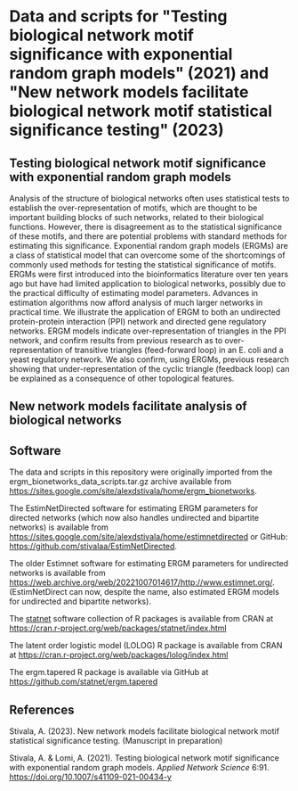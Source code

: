 # Data and scripts for "Testing biological network motif significance with exponential random graph models" (2021) and "New network models facilitate biological network motif statistical significance testing" (2023)

## Testing biological network motif significance with exponential random graph models
Analysis of the structure of biological networks often uses statistical tests to establish the over-representation of motifs, which are thought to be important building blocks of such networks, related to their biological functions. However, there is disagreement as to the statistical significance of these motifs, and there are potential problems with standard methods for estimating this significance. Exponential random graph models (ERGMs) are a class of statistical model that can overcome some of the shortcomings of commonly used methods for testing the statistical significance of motifs. ERGMs were first introduced into the bioinformatics literature over ten years ago but have had limited application to biological networks, possibly due to the practical difficulty of estimating model parameters. Advances in estimation algorithms now afford analysis of much larger networks in practical time. We illustrate the application of ERGM to both an undirected protein-protein interaction (PPI) network and directed gene regulatory networks. ERGM models indicate over-representation of triangles in the PPI network, and confirm results from previous research as to over-representation of transitive triangles (feed-forward loop) in an E. coli and a yeast regulatory network. We also confirm, using ERGMs, previous research showing that under-representation of the cyclic triangle (feedback loop) can be explained as a consequence of other topological features.


## New network models facilitate analysis of biological networks

## Software

The data and scripts in this repository were originally imported from the ergm_bionetworks_data_scripts.tar.gz archive available from https://sites.google.com/site/alexdstivala/home/ergm_bionetworks.

The EstimNetDirected software for estimating ERGM parameters for directed networks (which now also handles undirected and bipartite networks) is available from https://sites.google.com/site/alexdstivala/home/estimnetdirected or GitHub: https://github.com/stivalaa/EstimNetDirected.

The older Estimnet software for estimating ERGM parameters for undirected networks is available from https://web.archive.org/web/20221007014617/http://www.estimnet.org/. (EstimNetDirect can now, despite the name, also estimated ERGM models for undirected and bipartite networks).

The [statnet](https://statnet.org/) software collection of R packages is available from CRAN at https://cran.r-project.org/web/packages/statnet/index.html

The latent order logistic model (LOLOG) R package is available from CRAN at https://cran.r-project.org/web/packages/lolog/index.html

The ergm.tapered R package is available via GitHub at https://github.com/statnet/ergm.tapered


## References

Stivala, A. (2023). New network models facilitate biological network motif statistical significance testing. (Manuscript in preparation)

Stivala, A. & Lomi, A. (2021). Testing biological network motif significance with exponential random graph models. _Applied Network Science_ 6:91. https://doi.org/10.1007/s41109-021-00434-y

